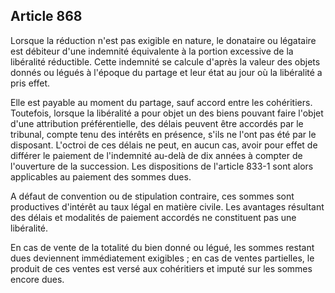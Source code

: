 Article 868
----
Lorsque la réduction n'est pas exigible en nature, le donataire ou légataire est
débiteur d'une indemnité équivalente à la portion excessive de la libéralité
réductible. Cette indemnité se calcule d'après la valeur des objets donnés ou
légués à l'époque du partage et leur état au jour où la libéralité a pris effet.

Elle est payable au moment du partage, sauf accord entre les cohéritiers.
Toutefois, lorsque la libéralité a pour objet un des biens pouvant faire l'objet
d'une attribution préférentielle, des délais peuvent être accordés par le
tribunal, compte tenu des intérêts en présence, s'ils ne l'ont pas été par le
disposant. L'octroi de ces délais ne peut, en aucun cas, avoir pour effet de
différer le paiement de l'indemnité au-delà de dix années à compter de
l'ouverture de la succession. Les dispositions de l'article 833-1 sont alors
applicables au paiement des sommes dues.

A défaut de convention ou de stipulation contraire, ces sommes sont productives
d'intérêt au taux légal en matière civile. Les avantages résultant des délais et
modalités de paiement accordés ne constituent pas une libéralité.

En cas de vente de la totalité du bien donné ou légué, les sommes restant dues
deviennent immédiatement exigibles ; en cas de ventes partielles, le produit de
ces ventes est versé aux cohéritiers et imputé sur les sommes encore dues.
